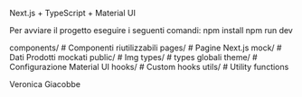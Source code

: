 Next.js + TypeScript + Material UI

Per avviare il progetto eseguire i seguenti comandi:
npm install
npm run dev


components/     # Componenti riutilizzabili
pages/          # Pagine Next.js
mock/           # Dati Prodotti mockati
public/         # Img
types/          # types globali
theme/          # Configurazione Material UI
hooks/          # Custom hooks
utils/          # Utility functions


Veronica Giacobbe